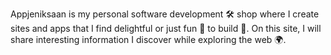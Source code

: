 Appjeniksaan is my personal software development 🛠 shop where I create sites and apps that I find delightful or just fun 🤪 to build 🚀. On this site, I will share interesting information I discover while exploring the web 🌍.
